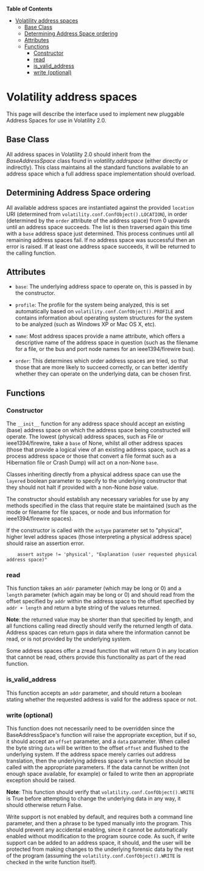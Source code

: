 **Table of Contents**  

- [Volatility address spaces](Address-Spaces20#volatility-address-spaces)
	- [Base Class](Address-Spaces20#base-class)
	- [Determining Address Space ordering](Address-Spaces20#determining-address-space-ordering)
	- [Attributes](Address-Spaces20#attributes)
	- [Functions](Address-Spaces20#functions)
		- [Constructor](Address-Spaces20#constructor)
		- [read](Address-Spaces20#read)
		- [is_valid_address](Address-Spaces20#is_valid_address)
		- [write (optional)](Address-Spaces20#write-optional)

# Volatility address spaces

This page will describe the interface used to implement new pluggable Address Spaces for use in Volatility 2.0.

## Base Class

All address spaces in Volatility 2.0 should inherit from the *BaseAddressSpace* class found in *volatility.addrspace* (either directly or indirectly).  This class maintains all the standard functions available to an address space which a full address space implementation should overload.

## Determining Address Space ordering

All available address spaces are instantiated against the provided `location` URI (determined from `volatility.conf.ConfObject().LOCATION`), in order (determined by the `order` attribute of the address space) from 0 upwards until an address space succeeds.  The list is then traversed again this time with a `base` address space just determined.  This process continues until all remaining address spaces fail.  If no address space was successful then an error is raised.  If at least one address space succeeds, it will be returned to the calling function.

## Attributes

- `base`: The underlying address space to operate on, this is passed in by the constructor.

- `profile`: The profile for the system being analyzed, this is set automatically based on `volatility.conf.ConfObject().PROFILE` and contains information about operating system structures for the system to be analyzed (such as Windows XP or Mac OS X, etc).

- `name`: Most address spaces provide a name attribute, which offers a descriptive name of the address space in question (such as the filename for a file, or the bus and port node names for an ieee1394/firewire bus).

- `order`: This determines which order address spaces are tried, so that those that are more likely to succeed correctly, or can better identify whether they can operate on the underlying data, can be chosen first.

## Functions

### Constructor

The `__init__` function for any address space should accept an existing (base) address space on which the address space being constructed will operate.  The lowest (physical) address spaces, such as File or ieee1394/firewire, take a `base` of None, whilst all other address spaces (those that provide a logical view of an existing address space, such as a process address space or those that convert a file format such as a Hibernation file or Crash Dump) will act on a non-None `base`.

Classes inheriting directly from a physical address space can use the `layered` boolean parameter to specify to the underlying constructor that they should not halt if provided with a non-None *base* value.

The constructor should establish any necessary variables for use by any methods specified in the class that require state be maintained (such as the mode or filename for file spaces, or node and bus information for ieee1394/firewire spaces).

If the constructor is called with the `astype` parameter set to "physical", higher level address spaces (those interpreting a physical address space) should raise an assertion error.

        assert astype != 'physical', "Explanation (user requested physical address space)"

### read

This function takes an `addr` parameter (which may be long or 0) and a `length` parameter (which again may be long or 0) and should read from the offset specified by `addr` within the address space to the offset specified by `addr + length` and return a byte string of the values returned.

**Note**: the returned value may be shorter than that specified by length, and all functions calling read directly should verify the returned length of data.  Address spaces can return gaps in data where the information cannot be read, or is not provided by the underlying system.

Some address spaces offer a zread function that will return 0 in any location that cannot be read, others provide this functionality as part of the read function.

### is_valid_address

This function accepts an `addr` parameter, and should return a boolean stating whether the requested address is valid for the address space or not.

### write (optional)

This function does not necessarily need to be overridden since the BaseAddressSpace's function will raise the appropriate exception, but if so, it should accept an `offset` parameter, and a `data` parameter.  When called the byte string `data` will be written to the offset `offset` and flushed to the underlying system.  If the address space merely carries out address translation, then the underlying address space's write function should be called with the appropriate parameters.  If the data cannot be written (not enough space available, for example) or failed to write then an appropriate exception should be raised.

**Note**: This function should verify that `volatility.conf.ConfObject().WRITE` is True before attempting to change the underlying data in any way, it should otherwise return False.

Write support is not enabled by default, and requires both a command line parameter, and then a phrase to be typed manually into the program.  This should prevent any accidental enabling, since it cannot be automatically enabled without modification to the program source code.  As such, if write support can be added to an address space, it should, and the user will be protected from making changes to the underlying forensic data by the rest of the program (assuming the `volatility.conf.ConfObject().WRITE` is checked in the write function itself).
